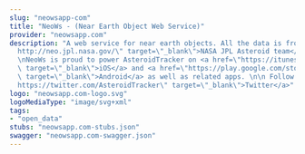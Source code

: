 ```yaml
---
slug: "neowsapp-com"
title: "NeoWs - (Near Earth Object Web Service)"
provider: "neowsapp.com"
description: "A web service for near earth objects. All the data is from the <a href=\"\
  http://neo.jpl.nasa.gov/\" target=\"_blank\">NASA JPL Asteroid team</a>. \n\n \n\
  \nNeoWs is proud to power AsteroidTracker on <a href=\"https://itunes.apple.com/us/app/asteroid-tracker/id689684901?mt=8\"\
  \ target=\"_blank\">iOS</a> and <a href=\"https://play.google.com/store/apps/details?id=com.vitruviussoftware.bunifish.asteroidtracker&feature\"\
  \ target=\"_blank\">Android</a> as well as related apps. \n\n Follow us on <a href=\"\
  https://twitter.com/AsteroidTracker\" target=\"_blank\">Twitter</a>"
logo: "neowsapp.com-logo.svg"
logoMediaType: "image/svg+xml"
tags:
- "open_data"
stubs: "neowsapp.com-stubs.json"
swagger: "neowsapp.com-swagger.json"
---
```

